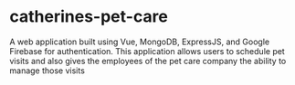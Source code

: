 # catherines-pet-care
 
A web application built using Vue, MongoDB, ExpressJS, and Google Firebase for authentication. This application allows users to schedule pet visits and also gives the employees of the pet care company the ability to manage those visits
